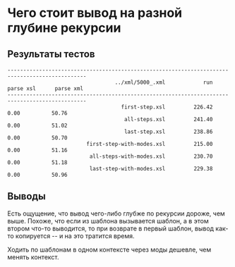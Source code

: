 Чего стоит вывод на разной глубине рекурсии
===========================================

Результаты тестов
-----------------

    -----------------------------------------------------------------------------------------------
                                      ../xml/5000_.xml            run      parse xsl      parse xml
    -----------------------------------------------------------------------------------------------
                                        first-step.xsl         226.42           0.00          50.76
                                         all-steps.xsl         241.40           0.00          51.02
                                         last-step.xsl         238.86           0.00          50.70
                             first-step-with-modes.xsl         215.00           0.00          51.16
                              all-steps-with-modes.xsl         230.70           0.00          51.18
                              last-step-with-modes.xsl         229.38           0.00          50.96


Выводы
------

Есть ощущение, что вывод чего-либо глубже по рекурсии дороже, чем выше.
Похоже, что если из шаблона вызывается шаблон, а в этом втором что-то выводится,
то при возврате в первый шаблон, вывод как-то копируется -- и на это тратится время.

Ходить по шаблонам в одном контексте через моды дешевле, чем менять контекст.

